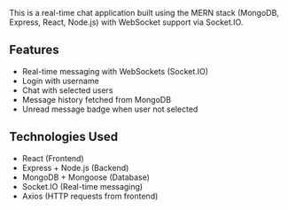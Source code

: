 This is a real-time chat application built using the MERN stack (MongoDB, Express, React, Node.js) with WebSocket support via Socket.IO.

## Features
- Real-time messaging with WebSockets (Socket.IO)
- Login with username
- Chat with selected users
- Message history fetched from MongoDB
- Unread message badge when user not selected

## Technologies Used
- React (Frontend)
- Express + Node.js (Backend)
- MongoDB + Mongoose (Database)
- Socket.IO (Real-time messaging)
- Axios (HTTP requests from frontend)
